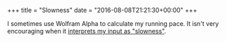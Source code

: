+++
title = "Slowness"
date = "2016-08-08T21:21:30+00:00"
+++

I sometimes use Wolfram Alpha to calculate my running pace. It isn't very encouraging when it <a href="http://www.wolframalpha.com/input/?i=%2844+minutes+%2B+57+seconds%29+%2F+9.14+km">interprets my input as "slowness"</a>.
			